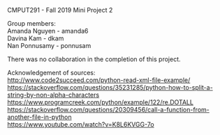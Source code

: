 CMPUT291 - Fall 2019
Mini Project 2

Group members:  
Amanda Nguyen - amanda6  
Davina Kam - dkam  
Nan Ponnusamy - ponnusam  

There was no collaboration in the completion of this project.

Acknowledgement of sources:  
http://www.code2succeed.com/python-read-xml-file-example/  
https://stackoverflow.com/questions/35231285/python-how-to-split-a-string-by-non-alpha-characters  
https://www.programcreek.com/python/example/122/re.DOTALL  
https://stackoverflow.com/questions/20309456/call-a-function-from-another-file-in-python  
https://www.youtube.com/watch?v=K8L6KVGG-7o
